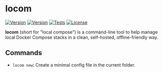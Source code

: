 # locom

[![Version](https://img.shields.io/badge/version-0.0.2-blue)](https://github.com/localcompose/locom/releases)
[![Version](https://img.shields.io/github/v/release/localcompose/locom)](https://github.com/localcompose/locom/releases)
[![Tests](https://github.com/localcompose/locom/actions/workflows/test.yml/badge.svg)](https://github.com/localcompose/locom/actions/workflows/test.yml)
[![License](https://img.shields.io/github/license/localcompose/locom)](LICENSE)

**locom** (short for "local compose") is a command-line tool to help manage local Docker Compose stacks in a clean, self-hosted, offline-friendly way.

## Commands

- `locom new`: Create a minimal config file in the current folder.

